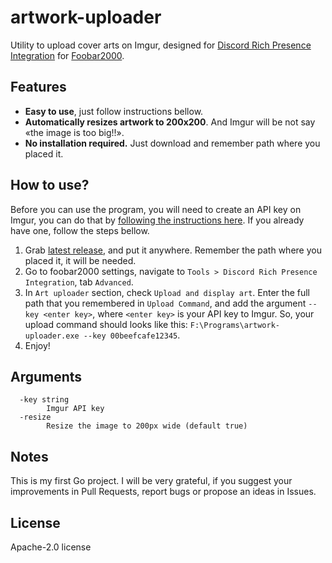 # artwork-uploader

Utility to upload cover arts on Imgur, designed for [Discord Rich Presence Integration](https://github.com/TheQwertiest/foo_discord_rich) for [Foobar2000](https://www.foobar2000.org/).

## Features

* **Easy to use**, just follow instructions bellow.
* **Automatically resizes artwork to 200x200**. And Imgur will be not say «the image is too big!!».
* **No installation required.** Just download and remember path where you placed it.

## How to use?

Before you can use the program, you will need to create an API key on Imgur, you can do that by [following the instructions here](https://apidocs.imgur.com/#intro). If you already have one, follow the steps bellow.

1. Grab [latest release](https://github.com/n3tael/artwork-uploader/releases/latest), and put it anywhere. Remember the path where you placed it, it will be needed.
2. Go to foobar2000 settings, navigate to `Tools > Discord Rich Presence Integration`, tab `Advanced`.
3. In `Art uploader` section, check `Upload and display art`. Enter the full path that you remembered in `Upload Command`, and add the argument `--key <enter key>`, where `<enter key>` is your API key to Imgur. So, your upload command should looks like this: `F:\Programs\artwork-uploader.exe --key 00beefcafe12345`.
4. Enjoy!

## Arguments
```
  -key string
        Imgur API key
  -resize
        Resize the image to 200px wide (default true)
```

## Notes

This is my first Go project. I will be very grateful, if you suggest your improvements in Pull Requests, report bugs or propose an ideas in Issues.

## License

Apache-2.0 license